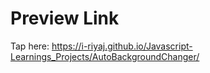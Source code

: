 # Preview Link
Tap here: https://i-riyaj.github.io/Javascript-Learnings_Projects/AutoBackgroundChanger/

